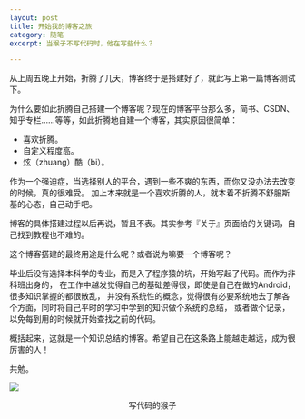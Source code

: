 ```yaml
---
layout: post
title: 开始我的博客之旅
category: 随笔
excerpt: 当猴子不写代码时，他在写些什么？

---
```


从上周五晚上开始，折腾了几天，博客终于是搭建好了，就此写上第一篇博客测试下。

为什么要如此折腾自己搭建一个博客呢？现在的博客平台那么多，简书、CSDN、知乎专栏……等等，如此折腾地自建一个博客，其实原因很简单：

- 喜欢折腾。
- 自定义程度高。
- 炫（zhuang）酷（bi）。

作为一个强迫症，当选择别人的平台，遇到一些不爽的东西，而你又没办法去改变的时候，真的很难受。
加上本来就是一个喜欢折腾的人，就本着不折腾不舒服斯基的心态，自己动手吧。

博客的具体搭建过程以后再说，暂且不表。其实参考『关于』页面给的关键词，自己找到教程也不难的。

这个博客搭建的最终用途是什么呢？或者说为嘛要一个博客呢？

毕业后没有选择本科学的专业，而是入了程序猿的坑，开始写起了代码。而作为非科班出身的，
在工作中越发觉得自己的基础差得很，即使是自己在做的Android，很多知识掌握的都很散乱，
并没有系统性的概念，觉得很有必要系统地去了解各个方面，同时将自己平时的学习中学到的知识做个系统的总结，
或者做个记录，以免每到用的时候就开始查找之前的代码。

概括起来，这就是一个知识总结的博客。希望自己在这条路上能越走越远，成为很厉害的人！

共勉。

![](http://ac-qygvx1cc.clouddn.com/e39ca7d59a2441a4.jpg)
<center>写代码的猴子</center>